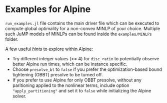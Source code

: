 # Examples for Alpine
`run_examples.jl` file contains the main driver file which can be executed to compute global optimality for a non-convex MINLP of your choice. Multiple such JuMP models of MINLPs can be found inside the `examples/MINLPs` folder.

A few useful *hints* to explore within Alpine: 
* Try different integer values (>= 4) for `disc_ratio` to potentially observe 
    better Alpine run times, which can be instance specific.
* Choose `presolve_bt` to `false` if you prefer the optimization-based bound tightening (OBBT) presolve to be turned off. 
* If you prefer to use Alpine for only OBBT presolve, without any paritioning applied to the 
    nonlinear terms, include option `"apply_partitioning"` and set it to `false` while initializing the 
    Alpine solver. 